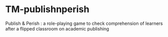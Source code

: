 # TM-publishnperish
Publish &amp; Perish : a role-playing game to check comprehension of learners after a flipped classroom on academic publishing

